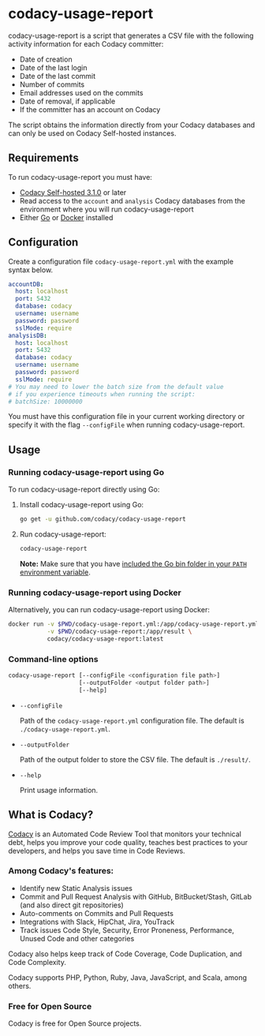 # codacy-usage-report

codacy-usage-report is a script that generates a CSV file with the following activity information for each Codacy committer:

-   Date of creation
-   Date of the last login
-   Date of the last commit
-   Number of commits
-   Email addresses used on the commits
-   Date of removal, if applicable
-   If the committer has an account on Codacy

The script obtains the information directly from your Codacy databases and can only be used on Codacy Self-hosted instances.

## Requirements

To run codacy-usage-report you must have:

-   [Codacy Self-hosted 3.1.0](https://docs.codacy.com/release-notes/self-hosted/self-hosted-v3.1.0/) or later
-   Read access to the `account` and `analysis` Codacy databases from the environment where you will run codacy-usage-report
-   Either [Go](https://golang.org/dl/) or [Docker](https://www.docker.com/) installed

## Configuration

Create a configuration file `codacy-usage-report.yml` with the example syntax below.

```yaml
accountDB:
  host: localhost
  port: 5432
  database: codacy
  username: username
  password: password
  sslMode: require
analysisDB:
  host: localhost
  port: 5432
  database: codacy
  username: username
  password: password
  sslMode: require
# You may need to lower the batch size from the default value
# if you experience timeouts when running the script:
# batchSize: 10000000
```

You must have this configuration file in your current working directory or specify it with the flag `--configFile` when running codacy-usage-report.

## Usage

### Running codacy-usage-report using Go

To run codacy-usage-report directly using Go:

1.  Install codacy-usage-report using Go:

    ```bash
    go get -u github.com/codacy/codacy-usage-report
    ```

2.  Run codacy-usage-report:

    ```bash
    codacy-usage-report
    ```

    **Note:** Make sure that you have [included the Go bin folder in your `PATH` environment variable](https://golang.org/doc/install#install).

### Running codacy-usage-report using Docker

Alternatively, you can run codacy-usage-report using Docker:

```bash
docker run -v $PWD/codacy-usage-report.yml:/app/codacy-usage-report.yml \
           -v $PWD/codacy-usage-report:/app/result \
           codacy/codacy-usage-report:latest
```

### Command-line options

```bash
codacy-usage-report [--configFile <configuration file path>]
                    [--outputFolder <output folder path>]
                    [--help]
```

-   `--configFile`

    Path of the `codacy-usage-report.yml` configuration file. The default is `./codacy-usage-report.yml`.

-   `--outputFolder`

    Path of the output folder to store the CSV file. The default is `./result/`.

-   `--help`

    Print usage information.

## What is Codacy?

[Codacy](https://www.codacy.com/) is an Automated Code Review Tool that monitors your technical debt, helps you improve your code quality, teaches best practices to your developers, and helps you save time in Code Reviews.

### Among Codacy's features:

-   Identify new Static Analysis issues
-   Commit and Pull Request Analysis with GitHub, BitBucket/Stash, GitLab (and also direct git repositories)
-   Auto-comments on Commits and Pull Requests
-   Integrations with Slack, HipChat, Jira, YouTrack
-   Track issues Code Style, Security, Error Proneness, Performance, Unused Code and other categories

Codacy also helps keep track of Code Coverage, Code Duplication, and Code Complexity.

Codacy supports PHP, Python, Ruby, Java, JavaScript, and Scala, among others.

### Free for Open Source

Codacy is free for Open Source projects.
